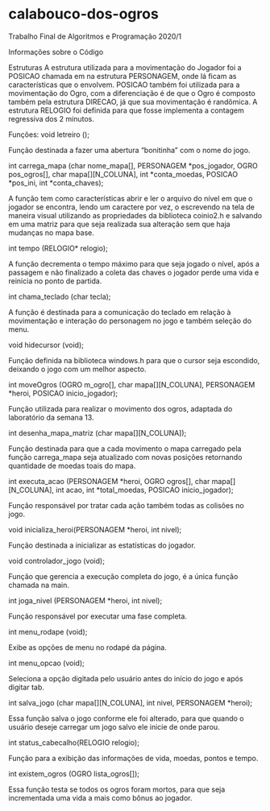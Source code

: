 # calabouco-dos-ogros
Trabalho Final de Algoritmos e Programação 2020/1

Informações sobre o Código

Estruturas
A estrutura utilizada para a movimentação do Jogador foi a POSICAO chamada em na estrutura PERSONAGEM, onde lá ficam as características que o envolvem. POSICAO também foi utilizada para a movimentação do Ogro, com a diferenciação é de que o Ogro é composto também pela estrutura DIRECAO, já que sua movimentação é randômica. 
A estrutura RELOGIO foi definida para que fosse implementa a contagem regressiva dos 2 minutos.



Funções:
void letreiro ();

Função destinada a fazer uma abertura “bonitinha” com o nome do jogo.


int carrega_mapa (char nome_mapa[], PERSONAGEM *pos_jogador, OGRO pos_ogros[], char mapa[][N_COLUNA], int *conta_moedas, POSICAO *pos_ini, int *conta_chaves);

A função tem como características abrir e ler o arquivo do nível em que o jogador se encontra, lendo um caractere por vez, o escrevendo na tela de maneira visual utilizando as propriedades da biblioteca coinio2.h e salvando em uma matriz para que seja realizada sua alteração sem que haja mudanças no mapa base. 


int tempo (RELOGIO* relogio);

A função decrementa o tempo máximo para que seja jogado o nível, após a passagem e não finalizado a coleta das chaves o jogador perde uma vida e reinicia no ponto de partida.


int chama_teclado (char tecla);

A função é destinada para a comunicação do teclado em relação à movimentação e interação do personagem no jogo e também seleção do menu.


void hidecursor (void);

Função definida na biblioteca windows.h para que o cursor seja escondido, deixando o jogo com um melhor aspecto.


int moveOgros (OGRO m_ogro[], char mapa[][N_COLUNA], PERSONAGEM *heroi, POSICAO inicio_jogador);

Função utilizada para realizar o movimento dos ogros, adaptada do laboratório da semana 13.


int desenha_mapa_matriz (char mapa[][N_COLUNA]);

Função destinada para que a cada movimento o mapa carregado pela função carrega_mapa seja atualizado com novas posições retornando quantidade de moedas toais do mapa.


int executa_acao (PERSONAGEM *heroi, OGRO ogros[], char mapa[][N_COLUNA], int acao, int *total_moedas, POSICAO inicio_jogador);

Função responsável por tratar cada ação também todas as colisões no jogo.


void inicializa_heroi(PERSONAGEM *heroi, int nivel);

Função destinada a inicializar as estatísticas do jogador.


void controlador_jogo (void);

Função que gerencia a execução completa do jogo, é a única função chamada na main.


int joga_nivel (PERSONAGEM *heroi, int nivel);

Função responsável por executar uma fase completa. 


int menu_rodape (void);

Exibe as opções de menu no rodapé da página.


int menu_opcao (void);

Seleciona a opção digitada pelo usuário antes do início do jogo e após digitar tab.


int salva_jogo (char mapa[][N_COLUNA], int nivel, PERSONAGEM *heroi);

Essa função salva o jogo conforme ele foi alterado, para que quando o usuário deseje carregar um jogo salvo ele inicie de onde parou.


int status_cabecalho(RELOGIO relogio);

Função para a exibição das informações de vida, moedas, pontos e tempo.


int existem_ogros (OGRO lista_ogros[]);

Essa função testa se todos os ogros foram mortos, para que seja incrementada uma vida a mais como bônus ao jogador.
